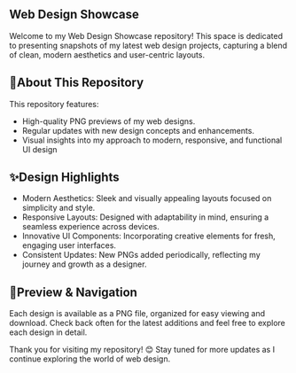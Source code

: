## Web Design Showcase
Welcome to my Web Design Showcase repository! This space is dedicated to presenting snapshots of my latest web design projects, capturing a blend of clean, modern aesthetics and user-centric layouts.

## 📂About This Repository
This repository features:

- High-quality PNG previews of my web designs.
- Regular updates with new design concepts and enhancements.
- Visual insights into my approach to modern, responsive, and functional UI design

## ✨Design Highlights

- Modern Aesthetics: Sleek and visually appealing layouts focused on simplicity and style.
- Responsive Layouts: Designed with adaptability in mind, ensuring a seamless experience across devices.
- Innovative UI Components: Incorporating creative elements for fresh, engaging user interfaces.
- Consistent Updates: New PNGs added periodically, reflecting my journey and growth as a designer.
  
## 📌Preview & Navigation
Each design is available as a PNG file, organized for easy viewing and download. Check back often for the latest additions and feel free to explore each design in detail.

Thank you for visiting my repository! 😊 Stay tuned for more updates as I continue exploring the world of web design.
